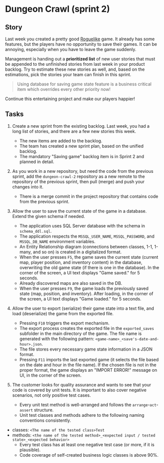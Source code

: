 # Dungeon Crawl (sprint 2)

## Story

Last week you created a pretty good [Roguelike](https://en.wikipedia.org/wiki/Roguelike) game.
It already has some features, but the players have no opportunity to save their games.
It can be annoying, especially when you have to leave the game suddenly.


Management is handing out a **prioritized list** of new user stories that must be
appended to the unfinished stories from last week in your product backlog.
Try to estimate these new stories as well, and, based on the estimations,
pick the stories your team can finish in this sprint.

> Using database for saving game state feature is a business critical item which overrides every other priority now!

Continue this entertaining project and make our players happier!


## Tasks

1. Create a new sprint from the existing backlog. Last week, you had a long list of stories, and there are a few new stories this week.
    - The new items are added to the backlog.
    - The team has created a new sprint plan, based on the unified backlog.
    - The mandatory "Saving game" backlog item is in Sprint 2 and planned in detail.

2. As you work in a new repository, but need the code from the previous sprint, add the `dungeon-crawl-2` repository as a new remote to the repository of the previous sprint, then pull (merge) and push your changes into it.
    - There is a merge commit in the project repository that contains code from the previous sprint.

3. Allow the user to save the current state of the game in a database. Extend the given schema if needed.
    - The application uses SQL Server database with the schema in `schema_ddl.sql`.
    - The application respects the `MSSQL_USER_NAME`, `MSSQL_PASSWORD`, and `MSSQL_DB_NAME` environment variables.
    - An Entity Relationship diagram (connections between classes, 1-1, 1-many, and so on) is created in a digitalized format.
    - When the user presses `F5`, the game saves the current state (current map, player position, and inventory content) in the database, overwriting the old game state (if there is one in the database). In the corner of the screen, a UI text displays "Game saved." for 5 seconds.
    - Already discovered maps are also saved in the DB.
    - When the user presses `F9`, the game loads the previously saved state (map, position, and inventory). After loading, in the corner of the screen, a UI text displays "Game loaded." for 5 seconds. 

4. Allow the user to export (serialize) their game state into a text file, and load (deserialize) the game from the exported file.
    - Pressing `F10` triggers the export mechanism.
    - The export process creates the exported file in the `exported_saves` subfolder in the main directory of the game. The file name is generated with the following pattern: `<game-name>_<save's-date-and-hour>.json`.
    - The file stores every necessary game state information in a JSON format.
    - Pressing `F11` imports the last exported game (it selects the file based on the date and hour in the file name). If the chosen file is not in the proper format, the game displays an "IMPORT ERROR!" message on UI, in the corner of the screen.

5. The customer looks for quality assurance and wants to see that your code is covered by unit tests. It is important to also cover negative scenarios, not only positive test cases.
    - Every unit test method is well-arranged and follows the `arrange`-`act`-`assert` structure.
    - Unit test classes and methods adhere to the following naming conventions consistently.
- classes: `<The name of the tested class>Test`
- methods: `<the name of the tested method>_<expected input / tested state>_<expected behavior>`
    - Every test class has at least one negative test case (or more, if it is plausible).
    - Code coverage of self-created business logic classes is above 90%.

